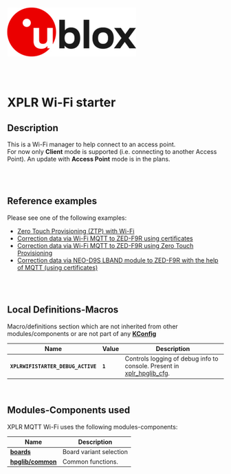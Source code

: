 ![u-blox](./../../media/shared/logos/ublox_logo.jpg)

<br>
<br>

# XPLR Wi-Fi starter

## Description

This is a Wi-Fi manager to help connect to an access point.\
For now only **Client** mode is supported (i.e. connecting to another Access Point). An update with **Access Point** mode is in the plans.

<br>
<br>

## Reference examples
Please see one of the following examples:
- [Zero Touch Provisioning (ZTP) with Wi-Fi](./../../examples/shortrange/02_hpg_wifi_http_ztp/)
- [Correction data via Wi-Fi MQTT to ZED-F9R using certificates](./../../examples/shortrange/03_hpg_wifi_mqtt_correction_certs/)
- [Correction data via Wi-Fi MQTT to ZED-F9R using Zero Touch Provisioning](./../../examples/shortrange/04_hpg_wifi_mqtt_correction_ztp/)
- [Correction data via NEO-D9S LBAND module to ZED-F9R with the help of MQTT (using certificates)](./../../examples/positioning/02_hpg_gnss_lband_correction/)

<br>
<br>

## Local Definitions-Macros
Macro/definitions section which are not inherited from other modules/components or are not part of any **[KConfig](./../../docs/README_kconfig.md)**

Name | Value | Description
--- | --- | ---
**`XPLRWIFISTARTER_DEBUG_ACTIVE`** | **`1`** | Controls logging of debug info to console. Present in [xplr_hpglib_cfg](./../hpglib/xplr_hpglib_cfg.h).
<br>

## Modules-Components used
XPLR MQTT Wi-Fi uses the following modules-components:

Name | Description 
--- | --- 
**[boards](./../boards/)** | Board variant selection
**[hpglib/common](./../hpglib/src/common/)** | Common functions.
